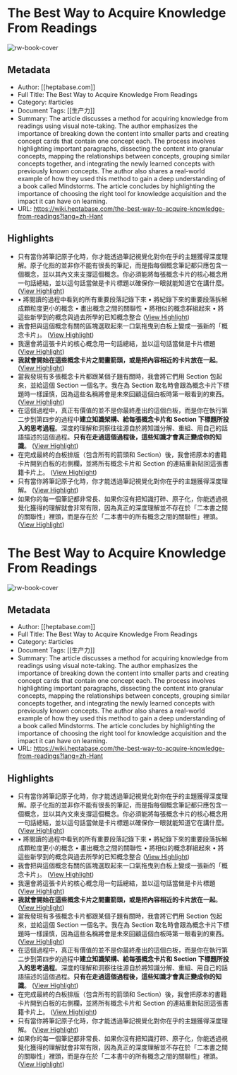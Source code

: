 # The Best Way to Acquire Knowledge From Readings

![rw-book-cover](https://wiki.heptabase.com/img/heptabase-social-card.webp)

## Metadata
- Author: [[heptabase.com]]
- Full Title: The Best Way to Acquire Knowledge From Readings
- Category: #articles
- Document Tags: [[生产力]] 
- Summary: The article discusses a method for acquiring knowledge from readings using visual note-taking. The author emphasizes the importance of breaking down the content into smaller parts and creating concept cards that contain one concept each. The process involves highlighting important paragraphs, dissecting the content into granular concepts, mapping the relationships between concepts, grouping similar concepts together, and integrating the newly learned concepts with previously known concepts. The author also shares a real-world example of how they used this method to gain a deep understanding of a book called Mindstorms. The article concludes by highlighting the importance of choosing the right tool for knowledge acquisition and the impact it can have on learning.
- URL: https://wiki.heptabase.com/the-best-way-to-acquire-knowledge-from-readings?lang=zh-Hant

## Highlights
- 只有當你將筆記原子化時，你才能透過筆記視覺化對你在乎的主題獲得深度理解。原子化指的並非你不能有很長的筆記，而是指每個概念筆記都只應包含一個概念，並以其內文來支撐這個概念。你必須能將每張概念卡片的核心概念用一句話總結，並以這句話當做是卡片標題以確保你一眼就能知道它在講什麼。 ([View Highlight](https://read.readwise.io/read/01h8h6wn0v0faamx0czfy6n085))
- • 將閱讀的過程中看到的所有重要段落記錄下來
  • 將紀錄下來的重要段落拆解成顆粒度更小的概念
  • 畫出概念之間的關聯性
  • 將相似的概念群組起來
  • 將這些新學到的概念與過去所學的已知概念整合 ([View Highlight](https://read.readwise.io/read/01h8h7fp5r76rs60zfxpy55a7q))
- 我會把與這個概念有關的區塊選取起來一口氣拖曳到白板上變成一張新的「概念卡片」。 ([View Highlight](https://read.readwise.io/read/01h8h8wsvnhg3jt7pdqjzfa47v))
- 我還會將這張卡片的核心概念用一句話總結，並以這句話當做是卡片標題 ([View Highlight](https://read.readwise.io/read/01h8h8x5rx4ctg2e25kmzde9sz))
- **我就會開始在這些概念卡片之間畫箭頭，或是把內容相近的卡片放在一起**。 ([View Highlight](https://read.readwise.io/read/01h8h8xeskp6rc729nnte088an))
- 當我發現有多張概念卡片都跟某個子題有關時，我會將它們用 Section 包起來，並給這個 Section 一個名字。我在為 Section 取名時會跟為概念卡片下標題時一樣謹慎，因為這些名稱將會是未來回顧這個白板時第一眼看到的東西。 ([View Highlight](https://read.readwise.io/read/01h8h8xsjj97crf6hvs9pcc5af))
- 在這個過程中，真正有價值的並不是你最終產出的這個白板，而是你在執行第二步到第四步的過程中**建立知識架構、給每張概念卡片和 Section 下標題所投入的思考過程**。深度的理解和洞察往往源自於將知識分解、重組、用自己的話語描述的這個過程。**只有在走過這個過程後，這些知識才會真正變成你的知識**。 ([View Highlight](https://read.readwise.io/read/01h8h8shqfj204tgyqphtbjqct))
- 在完成最終的白板排版（包含所有的箭頭和 Section）後，我會把原本的書籍卡片開到白板的右側欄，並將所有概念卡片和 Section 的連結重新貼回這張書籍卡片上。 ([View Highlight](https://read.readwise.io/read/01h8h8y6jw11efhyr72mbynnm9))
- 只有當你將筆記原子化時，你才能透過筆記視覺化對你在乎的主題獲得深度理解。 ([View Highlight](https://read.readwise.io/read/01h8h90q50xck6qdz2skjpsb7x))
- 如果你的每一個筆記都非常長、如果你沒有把知識打碎、原子化，你能透過視覺化獲得的理解就會非常有限，因為真正的深度理解並不存在於「二本書之間的關聯性」裡頭，而是存在於「二本書中的所有概念之間的關聯性」裡頭。 ([View Highlight](https://read.readwise.io/read/01h8h9sdah0m15rjcpsw14e1np))
# The Best Way to Acquire Knowledge From Readings

![rw-book-cover](https://wiki.heptabase.com/img/heptabase-social-card.webp)

## Metadata
- Author: [[heptabase.com]]
- Full Title: The Best Way to Acquire Knowledge From Readings
- Category: #articles
- Document Tags: [[生产力]] 
- Summary: The article discusses a method for acquiring knowledge from readings using visual note-taking. The author emphasizes the importance of breaking down the content into smaller parts and creating concept cards that contain one concept each. The process involves highlighting important paragraphs, dissecting the content into granular concepts, mapping the relationships between concepts, grouping similar concepts together, and integrating the newly learned concepts with previously known concepts. The author also shares a real-world example of how they used this method to gain a deep understanding of a book called Mindstorms. The article concludes by highlighting the importance of choosing the right tool for knowledge acquisition and the impact it can have on learning.
- URL: https://wiki.heptabase.com/the-best-way-to-acquire-knowledge-from-readings?lang=zh-Hant

## Highlights
- 只有當你將筆記原子化時，你才能透過筆記視覺化對你在乎的主題獲得深度理解。原子化指的並非你不能有很長的筆記，而是指每個概念筆記都只應包含一個概念，並以其內文來支撐這個概念。你必須能將每張概念卡片的核心概念用一句話總結，並以這句話當做是卡片標題以確保你一眼就能知道它在講什麼。 ([View Highlight](https://read.readwise.io/read/01h8h6wn0v0faamx0czfy6n085))
- • 將閱讀的過程中看到的所有重要段落記錄下來
  • 將紀錄下來的重要段落拆解成顆粒度更小的概念
  • 畫出概念之間的關聯性
  • 將相似的概念群組起來
  • 將這些新學到的概念與過去所學的已知概念整合 ([View Highlight](https://read.readwise.io/read/01h8h7fp5r76rs60zfxpy55a7q))
- 我會把與這個概念有關的區塊選取起來一口氣拖曳到白板上變成一張新的「概念卡片」。 ([View Highlight](https://read.readwise.io/read/01h8h8wsvnhg3jt7pdqjzfa47v))
- 我還會將這張卡片的核心概念用一句話總結，並以這句話當做是卡片標題 ([View Highlight](https://read.readwise.io/read/01h8h8x5rx4ctg2e25kmzde9sz))
- **我就會開始在這些概念卡片之間畫箭頭，或是把內容相近的卡片放在一起**。 ([View Highlight](https://read.readwise.io/read/01h8h8xeskp6rc729nnte088an))
- 當我發現有多張概念卡片都跟某個子題有關時，我會將它們用 Section 包起來，並給這個 Section 一個名字。我在為 Section 取名時會跟為概念卡片下標題時一樣謹慎，因為這些名稱將會是未來回顧這個白板時第一眼看到的東西。 ([View Highlight](https://read.readwise.io/read/01h8h8xsjj97crf6hvs9pcc5af))
- 在這個過程中，真正有價值的並不是你最終產出的這個白板，而是你在執行第二步到第四步的過程中**建立知識架構、給每張概念卡片和 Section 下標題所投入的思考過程**。深度的理解和洞察往往源自於將知識分解、重組、用自己的話語描述的這個過程。**只有在走過這個過程後，這些知識才會真正變成你的知識**。 ([View Highlight](https://read.readwise.io/read/01h8h8shqfj204tgyqphtbjqct))
- 在完成最終的白板排版（包含所有的箭頭和 Section）後，我會把原本的書籍卡片開到白板的右側欄，並將所有概念卡片和 Section 的連結重新貼回這張書籍卡片上。 ([View Highlight](https://read.readwise.io/read/01h8h8y6jw11efhyr72mbynnm9))
- 只有當你將筆記原子化時，你才能透過筆記視覺化對你在乎的主題獲得深度理解。 ([View Highlight](https://read.readwise.io/read/01h8h90q50xck6qdz2skjpsb7x))
- 如果你的每一個筆記都非常長、如果你沒有把知識打碎、原子化，你能透過視覺化獲得的理解就會非常有限，因為真正的深度理解並不存在於「二本書之間的關聯性」裡頭，而是存在於「二本書中的所有概念之間的關聯性」裡頭。 ([View Highlight](https://read.readwise.io/read/01h8h9sdah0m15rjcpsw14e1np))
